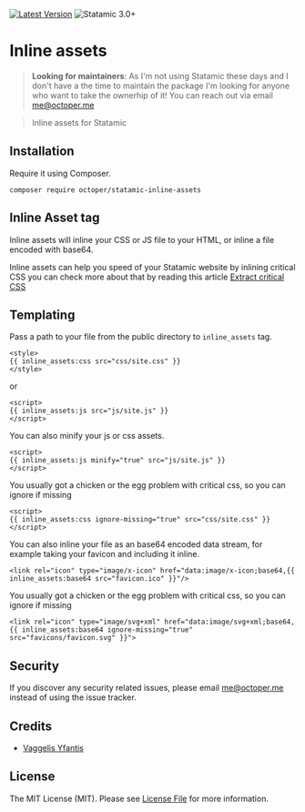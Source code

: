 [![Latest Version](https://img.shields.io/github/release/octoper/statamic-inline-assets.svg?style=flat-square)](https://github.com/octoper/statamic-inline-assets/releases)
![Statamic 3.0+](https://img.shields.io/badge/Statamic-3.0+-FF269E?style=flat-square&link=https://statamic.com)

# Inline assets

> **Looking for maintainers**: As I'm not using Statamic these days and I don't have a the time to maintain the package I'm looking for anyone who want to take the ownerhip of it! You can reach out via email me@octoper.me

> Inline assets for Statamic

## Installation

Require it using Composer.

```
composer require octoper/statamic-inline-assets
```

## Inline Asset tag

Inline assets will inline your CSS or JS file to your HTML, or inline a file encoded with base64.

Inline assets can help you speed of your Statamic website by inlining critical CSS  you can check more about that by reading this article [Extract critical CSS](https://web.dev/extract-critical-css/)

## Templating

Pass a path to your file from the public directory to `inline_assets` tag.

```twig
<style>
{{ inline_assets:css src="css/site.css" }}
</style>
```

or

```twig
<script>
{{ inline_assets:js src="js/site.js" }}
</script>
```

You can also minify your js or css assets.

```twig
<script>
{{ inline_assets:js minify="true" src="js/site.js" }}
</script>
```

You usually got a chicken or the egg problem with critical css, so you can ignore if missing

```twig
<script>
{{ inline_assets:css ignore-missing="true" src="css/site.css" }}
</script>
```

You can also inline your file as an base64 encoded data stream, for example taking your favicon and including it inline.

```twig
<link rel="icon" type="image/x-icon" href="data:image/x-icon;base64,{{ inline_assets:base64 src="favicon.ico" }}"/>
```

You usually got a chicken or the egg problem with critical css, so you can ignore if missing

```twig
<link rel="icon" type="image/svg+xml" href="data:image/svg+xml;base64,{{ inline_assets:base64 ignore-missing="true" src="favicons/favicon.svg" }}">
```


## Security

If you discover any security related issues, please email [me@octoper.me](mailto:me@octoper.me) instead of using the issue tracker.

## Credits

- [Vaggelis Yfantis](https://github.com/octoper)

## License

The MIT License (MIT). Please see [License File](LICENSE.md) for more information.
